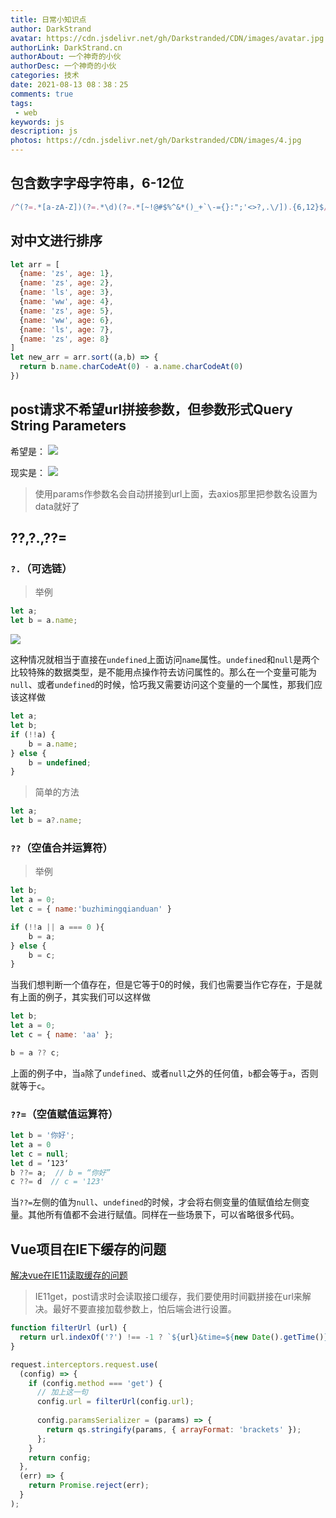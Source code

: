```yaml
---
title: 日常小知识点
author: DarkStrand
avatar: https://cdn.jsdelivr.net/gh/Darkstranded/CDN/images/avatar.jpg
authorLink: DarkStrand.cn
authorAbout: 一个神奇的小伙
authorDesc: 一个神奇的小伙
categories: 技术
date: 2021-08-13 08：38：25
comments: true
tags: 
 - web
keywords: js
description: js
photos: https://cdn.jsdelivr.net/gh/Darkstranded/CDN/images/4.jpg
---
```


## 包含数字字母字符串，6-12位
```javascript
/^(?=.*[a-zA-Z])(?=.*\d)(?=.*[~!@#$%^&*()_+`\-={}:";'<>?,.\/]).{6,12}$/
```

## 对中文进行排序
```javascript
let arr = [
  {name: 'zs', age: 1},
  {name: 'zs', age: 2},
  {name: 'ls', age: 3},
  {name: 'ww', age: 4},
  {name: 'zs', age: 5},
  {name: 'ww', age: 6},
  {name: 'ls', age: 7},
  {name: 'zs', age: 8}
]
let new_arr = arr.sort((a,b) => {
  return b.name.charCodeAt(0) - a.name.charCodeAt(0)
})
```

## post请求不希望url拼接参数，但参数形式Query String Parameters

希望是：
![](https://segmentfault.com/img/bVbAFBd)

现实是：
![](https://segmentfault.com/img/bVbAFBz)

> 使用params作参数名会自动拼接到url上面，去axios那里把参数名设置为data就好了



## ??,?.,??=

###  `?.`（可选链）

> 举例

```javascript
let a;
let b = a.name;
```

![](https://img-blog.csdnimg.cn/20210319202635609.png?x-oss-process=image/watermark,type_ZmFuZ3poZW5naGVpdGk,shadow_10,text_aHR0cHM6Ly9ibG9nLmNzZG4ubmV0L3l1bl9tYXN0ZXI=,size_16,color_FFFFFF,t_70)



这种情况就相当于直接在`undefined`上面访问`name`属性。`undefined`和`null`是两个比较特殊的数据类型，是不能用点操作符去访问属性的。那么在一个变量可能为`null`、或者`undefined`的时候，恰巧我又需要访问这个变量的一个属性，那我们应该这样做

```js
let a;
let b;
if (!!a) {
	b = a.name;
} else {
	b = undefined;
}
```

> 简单的方法

```js
let a;
let b = a?.name;
```



###  `??`（空值合并运算符）

> 举例

```js
let b;
let a = 0;
let c = { name:'buzhimingqianduan' }

if (!!a || a === 0 ){
	b = a;
} else {
	b = c;
}
```

当我们想判断一个值存在，但是它等于0的时候，我们也需要当作它存在，于是就有上面的例子，其实我们可以这样做

```js
let b;
let a = 0;
let c = { name: 'aa' };

b = a ?? c;
```

上面的例子中，当`a`除了`undefined`、或者`null`之外的任何值，`b`都会等于`a`，否则就等于`c`。



### `??=`（空值赋值运算符）

```js
let b = '你好';
let a = 0
let c = null;
let d = ’123‘
b ??= a;  // b = “你好”
c ??= d  // c = '123'

```

当`??=`左侧的值为`null`、`undefined`的时候，才会将右侧变量的值赋值给左侧变量。其他所有值都不会进行赋值。同样在一些场景下，可以省略很多代码。


## Vue项目在IE下缓存的问题
[解决vue在IE11读取缓存的问题](解决vue在IE11读取缓存的问题)

> IE11get，post请求时会读取接口缓存，我们要使用时间戳拼接在url来解决。最好不要直接加载参数上，怕后端会进行设置。
```js
function filterUrl (url) {
  return url.indexOf('?') !== -1 ? `${url}&time=${new Date().getTime()}` : `${url}?time=${new Date().getTime()}`
}
```

```js
request.interceptors.request.use(
  (config) => {
    if (config.method === 'get') {
      // 加上这一句
      config.url = filterUrl(config.url);
      
      config.paramsSerializer = (params) => {
        return qs.stringify(params, { arrayFormat: 'brackets' });
      };
    }
    return config;
  },
  (err) => {
    return Promise.reject(err);
  }
);
```


